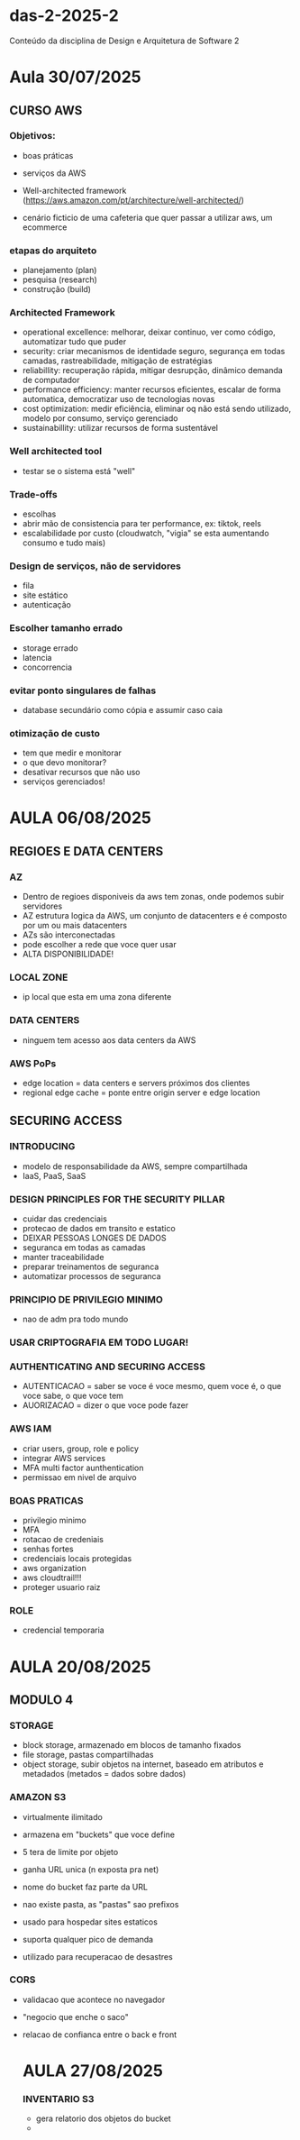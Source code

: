 # das-2-2025-2
Conteúdo da disciplina de Design e Arquitetura de Software 2

# Aula 30/07/2025

## CURSO AWS

### Objetivos:
  - boas práticas
  - serviços da AWS
  - Well-architected framework (https://aws.amazon.com/pt/architecture/well-architected/)

-  cenário ficticio de uma cafeteria que quer passar a utilizar aws, um ecommerce

### etapas do arquiteto
  - planejamento (plan)
  - pesquisa (research)
  - construção (build)

### Architected Framework
  - operational excellence: melhorar, deixar continuo, ver como código, automatizar tudo que puder
  - security: criar mecanismos de identidade seguro, segurança em todas camadas, rastreabilidade, mitigação de estratégias
  - reliabillity: recuperação rápida, mitigar desrupção, dinâmico demanda de computador
  - performance efficiency: manter recursos eficientes, escalar de forma automatica, democratizar uso de tecnologias novas
  - cost optimization: medir eficiência, eliminar oq não está sendo utilizado, modelo por consumo, serviço gerenciado 
  - sustainabillity: utilizar recursos de forma sustentável

### Well architected tool
- testar se o sistema está "well"

### Trade-offs
- escolhas
- abrir mão de consistencia para ter performance, ex: tiktok, reels
- escalabilidade por custo (cloudwatch, "vigia" se esta aumentando consumo e tudo mais)

### Design de serviços, não de servidores
- fila
- site estático
- autenticação

### Escolher tamanho errado
- storage errado
- latencia
- concorrencia

### evitar ponto singulares de falhas
- database secundário como cópia e assumir caso caia

### otimização de custo
- tem que medir e monitorar
- o que devo monitorar?
- desativar recursos que não uso
- serviços gerenciados!


# AULA 06/08/2025

## REGIOES E DATA CENTERS

### AZ
- Dentro de regioes disponiveis da aws tem zonas, onde podemos subir servidores
- AZ estrutura logica da AWS, um conjunto de datacenters e é composto por um ou mais datacenters
- AZs são interconectadas
- pode escolher a rede que voce quer usar
- ALTA DISPONIBILIDADE!

### LOCAL ZONE
- ip local que esta em uma zona diferente

### DATA CENTERS
- ninguem tem acesso aos data centers da AWS

### AWS PoPs
- edge location = data centers e servers próximos dos clientes
- regional edge cache = ponte entre origin server e edge location


## SECURING ACCESS

### INTRODUCING
- modelo de responsabilidade da AWS, sempre compartilhada
- IaaS, PaaS, SaaS

### DESIGN PRINCIPLES FOR THE SECURITY PILLAR
- cuidar das credenciais
- protecao de dados em transito e estatico
- DEIXAR PESSOAS LONGES DE DADOS
- seguranca em todas as camadas
- manter traceabilidade
- preparar treinamentos de seguranca
- automatizar processos de seguranca

### PRINCIPIO DE PRIVILEGIO MINIMO
- nao de adm pra todo mundo

### USAR CRIPTOGRAFIA EM TODO LUGAR!

### AUTHENTICATING AND SECURING ACCESS
- AUTENTICACAO = saber se voce é voce mesmo, quem voce é, o que voce sabe, o que voce tem
- AUORIZACAO = dizer o que voce pode fazer

### AWS IAM
- criar users, group, role e policy
- integrar AWS services
- MFA multi factor aunthentication
- permissao em nivel de arquivo

### BOAS PRATICAS
- privilegio minimo
- MFA
- rotacao de credeniais
- senhas fortes
- credenciais locais protegidas
- aws organization
- aws cloudtrail!!!
- proteger usuario raiz

### ROLE
- credencial temporaria


# AULA 20/08/2025

## MODULO 4

### STORAGE
- block storage, armazenado em blocos de tamanho fixados
- file storage, pastas compartilhadas
- object storage, subir objetos na internet, baseado em atributos e metadados (metados = dados sobre dados)

### AMAZON S3
- virtualmente ilimitado
- armazena em "buckets" que voce define
- 5 tera de limite por objeto
- ganha URL unica (n exposta pra net)
- nome do bucket faz parte da URL
- nao existe pasta, as "pastas" sao prefixos

- usado para hospedar sites estaticos
- suporta qualquer pico de demanda
- utilizado para recuperacao de desastres

### CORS
- validacao que acontece no navegador
- "negocio que enche o saco"
- relacao de confianca entre o back e front


  # AULA 27/08/2025

  ### INVENTARIO S3
  - gera relatorio dos objetos do bucket
  - 
